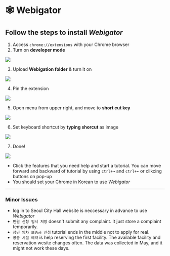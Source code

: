 # 🕸️ Webigator

## Follow the steps to install _Webigator_

1. Access `chrome://extensions` with your Chrome browser
2. Turn on **developer mode**

![](https://velog.velcdn.com/images/twinklesu914/post/c1e88adb-adbe-4004-bc3d-d106c89bff18/image.png)

3. Upload **Webigation folder** & turn it on

![](https://velog.velcdn.com/images/twinklesu914/post/5149f969-6d99-444c-b9ea-6a68599816f4/image.png)

4. Pin the extension

![](https://velog.velcdn.com/images/twinklesu914/post/2c3b6cc1-7b49-45ec-9407-8a187d99cc20/image.png)

5. Open menu from upper right, and move to **short cut key**

![](https://velog.velcdn.com/images/twinklesu914/post/f0680849-a28a-4665-8c68-bcafefb8534a/image.png)

6. Set keyboard shortcut by **typing shorcut** as image

![](https://velog.velcdn.com/images/twinklesu914/post/c39eae70-0691-4902-8a90-4ad9aa84620a/image.png)

7. Done!

![](https://velog.velcdn.com/images/twinklesu914/post/abcd7535-2cd9-4f19-9f22-e07a974ed877/image.png)

- Click the features that you need help and start a tutorial. You can move forward and backward of tutorial by using `ctrl+→` and `ctrl+←` or clikcing buttons on pop-up
- You should set your Chrome in Korean to use _Webigator_

---

### Minor Issues

- log in to Seoul City Hall website is neccessary in advance to use _Webigator_
- `민원 신청 임시 저장` doesn't submit any complaint. It just store a complaint temporarily.
- `청년 임차 보증금 신청` tutorial ends in the middle not to apply for real.
- `공공 시설 예약` is help reserving the first facility. The available facility and reservation wesite changes often. The data was collected in May, and it might not work these days.
